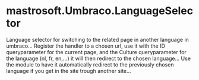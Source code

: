 mastrosoft.Umbraco.LanguageSelector
===================================

Language selector for switching to the related page in another language in umbraco...
Register the handler to a chosen url, use it with the ID queryparameter for the current page, and the Culture queryparameter for the language (nl, fr, en,...)
it will then redirect to the chosen language...
Use the module to have it automatically redirect to the previously chosen language if you get in the site trough another site...